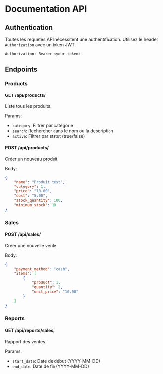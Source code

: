 # Documentation API

## Authentication

Toutes les requêtes API nécessitent une authentification. Utilisez le header `Authorization` avec un token JWT.

```bash
Authorization: Bearer <your-token>
```

## Endpoints

### Products

#### GET /api/products/
Liste tous les produits.

Params:
- `category`: Filtrer par catégorie
- `search`: Rechercher dans le nom ou la description
- `active`: Filtrer par statut (true/false)

#### POST /api/products/
Créer un nouveau produit.

Body:
```json
{
    "name": "Produit test",
    "category": 1,
    "price": "10.00",
    "cost": "5.00",
    "stock_quantity": 100,
    "minimum_stock": 10
}
```

### Sales

#### POST /api/sales/
Créer une nouvelle vente.

Body:
```json
{
    "payment_method": "cash",
    "items": [
        {
            "product": 1,
            "quantity": 2,
            "unit_price": "10.00"
        }
    ]
}
```

### Reports

#### GET /api/reports/sales/
Rapport des ventes.

Params:
- `start_date`: Date de début (YYYY-MM-DD)
- `end_date`: Date de fin (YYYY-MM-DD)